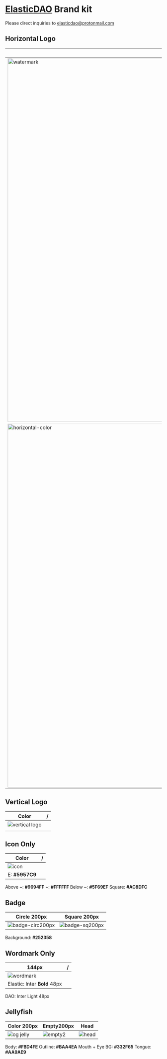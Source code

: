 # [ElasticDAO](https://elasticdao.org) Brand kit

Please direct inquiries to elasticdao@protonmail.com

## Horizontal Logo
| Color | / |
| ------------- | ------------- |
| <img width="1165" alt="watermark" src="https://user-images.githubusercontent.com/16773608/132602130-e95826a8-103c-4ca7-bbfd-9bb2ef752963.png">
| <img width="1165" alt="horizontal-color" src="https://user-images.githubusercontent.com/16773608/132602081-4fd1154d-dab3-4ead-8bad-1d63592f0717.png">
 
  
  
## Vertical Logo
| Color | / |
| ------------- | ------------- |
| ![vertical logo](https://user-images.githubusercontent.com/16773608/131570017-cb544f6c-3bed-447e-ba9c-8137d4eb2233.png)
|  |


## Icon Only
| Color | / |
| ------------- | ------------- |
| ![icon](https://user-images.githubusercontent.com/16773608/131570517-c95e2778-0251-4ce1-8c35-12a042d2dce1.png)
|  E:  **#5957C9** 
Above ~: **#9694FF**
~: **#FFFFFF**
Below ~: **#5F69EF**
Square: **#AC8DFC**


## Badge
| Circle 200px  | Square 200px |
| ------------- | ------------- |
| ![badge-circ200px](https://user-images.githubusercontent.com/16773608/131567918-34195093-4e95-42ab-8f6f-6be2f6e5372d.png)  | ![badge-sq200px](https://user-images.githubusercontent.com/16773608/131567925-39cb56a7-3ae2-4187-81aa-6343b4c91493.png)  | 
Background: **#252358**


## Wordmark Only
| 144px  | / |
| ------------- | ------------- |
| ![wordmark](https://user-images.githubusercontent.com/16773608/131571100-61853c39-2f3f-408c-9c52-cbcfacc1b2ab.png)
|  Elastic: Inter **Bold** 48px
DAO: Inter Light 48px


## Jellyfish
| Color 200px  | Empty200px | Head |
| ------------- | ------------- | ------------- |
| ![og jelly](https://user-images.githubusercontent.com/16773608/131717926-b2496bfe-9217-4110-8be8-87466a582f84.png) | ![empty2](https://user-images.githubusercontent.com/16773608/131915948-288dd270-4060-44f9-9023-d4911e887bb3.png) | ![head](https://user-images.githubusercontent.com/16773608/131915592-73ebe05d-4363-4b32-9719-afdcda715719.png) |
Body: **#FBD4FE** 
Outline: **#BAA4EA** 
Mouth + Eye BG: **#332F65** 
Tongue: **#AA9AE9**




  
